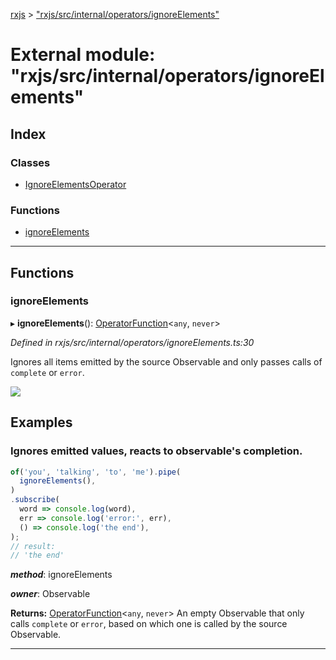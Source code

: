 [rxjs](../README.md) > ["rxjs/src/internal/operators/ignoreElements"](../modules/_rxjs_src_internal_operators_ignoreelements_.md)

# External module: "rxjs/src/internal/operators/ignoreElements"

## Index

### Classes

* [IgnoreElementsOperator](../classes/_rxjs_src_internal_operators_ignoreelements_.ignoreelementsoperator.md)

### Functions

* [ignoreElements](_rxjs_src_internal_operators_ignoreelements_.md#ignoreelements)

---

## Functions

<a id="ignoreelements"></a>

###  ignoreElements

▸ **ignoreElements**(): [OperatorFunction](../interfaces/_rxjs_src_internal_types_.operatorfunction.md)<`any`, `never`>

*Defined in rxjs/src/internal/operators/ignoreElements.ts:30*

Ignores all items emitted by the source Observable and only passes calls of `complete` or `error`.

![](ignoreElements.png)

Examples
--------

### Ignores emitted values, reacts to observable's completion.

```javascript
of('you', 'talking', 'to', 'me').pipe(
  ignoreElements(),
)
.subscribe(
  word => console.log(word),
  err => console.log('error:', err),
  () => console.log('the end'),
);
// result:
// 'the end'
```

*__method__*: ignoreElements

*__owner__*: Observable

**Returns:** [OperatorFunction](../interfaces/_rxjs_src_internal_types_.operatorfunction.md)<`any`, `never`>
An empty Observable that only calls `complete`
or `error`, based on which one is called by the source Observable.

___

